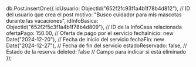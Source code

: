 db.Post.insertOne({
  idUsuario: ObjectId("652f2fc93f1a4b1f78b4d812"),  // ID del usuario que crea el post
  motivo: "Busco cuidador para mis mascotas durante las vacaciones",
  idInfoBasica: ObjectId("652f2f5c3f1a4b1f78b4d809"),  // ID de la InfoCasa relacionada
  ofertaPago: 150.00,  // Oferta de pago por el servicio
  fechaInicio: new Date("2024-12-20"),  // Fecha de inicio del servicio
  fechaFin: new Date("2024-12-27"),  // Fecha de fin del servicio
  estadoReservado: false,  // Estado de la reserva
  deleted: false  // Campo para indicar si está eliminado
});
